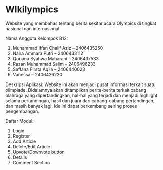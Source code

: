 # WIkilympics
Website yang membahas tentang berita sekitar acara Olympics di tingkat nasional dan internasional.

Nama Anggota Kelompok B12:
1. Muhammad Iffan Chalif Aziz – 2406435250
2. Naira Ammara Putri – 2406433112
3. Qoriana Syahwa Maharani – 2406437533
4. Razan Muhammad Salim – 2406496233
5. Saffana Firsta Aqila – 2406440023
6. Vanessa – 2406426220

Deskripsi Aplikasi:
Website ini akan menjadi pusat informasi terkait suatu olimpiade. Didalamnya akan ditampilkan berita-berita terkait cabang olahraga yang dipertandingkan, hal-hal yang terjadi dan menjadi highlight selama pertandingan, hasil dan juara dari cabang-cabang pertandingan, dan masih banyak lagi. Ide ini dapat berkembang seiring proses pengembangan.

Daftar Modul:
1. Login
2. Register
3. Add Article
4. Delete/Edit Article
5. Upvote/Downvote button
6. Details
7. Comment Section

